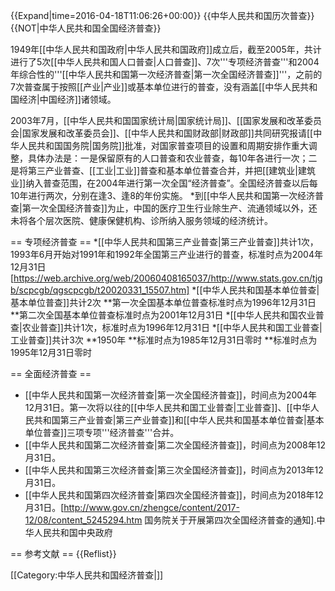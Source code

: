 {{Expand|time=2016-04-18T11:06:26+00:00}}
{{中华人民共和国历次普查}}
{{NOT|中华人民共和国全国经济普查}}

1949年[[中华人民共和国政府|中华人民共和国政府]]成立后，截至2005年，共计进行了5次[[中华人民共和国人口普查|人口普查]]、7次'''专项经济普查'''和2004年综合性的'''[[中华人民共和国第一次经济普查|第一次全国经济普查]]'''，之前的7次普查属于按照[[产业|产业]]或基本单位进行的普查，没有涵盖[[中华人民共和国经济|中国经济]]诸领域。

2003年7月，[[中华人民共和国国家统计局|国家统计局]]、[[国家发展和改革委员会|国家发展和改革委员会]]、[[中华人民共和国财政部|财政部]]共同研究报请[[中华人民共和国国务院|国务院]]批准，对国家普查项目的设置和周期安排作重大调整，具体办法是：一是保留原有的人口普查和农业普查，每10年各进行一次；二是将第三产业普查、[[工业|工业]]普查和基本单位普查合并，并把[[建筑业|建筑业]]纳入普查范围，在2004年进行第一次全国“经济普查”。全国经济普查以后每10年进行两次，分别在逢3、逢8的年份实施。
*到[[中华人民共和国第一次经济普查|第一次全国经济普查]]为止，中国的医疗卫生行业除生产、流通领域以外，还未将各个层次医院、健康保健机构、诊所纳入服务领域的经济统计。

== 专项经济普查 ==
*[[中华人民共和国第三产业普查|第三产业普查]]共计1次，1993年6月开始对1991年和1992年全国第三产业进行的普查，标准时点为2004年12月31日[https://web.archive.org/web/20060408165037/http://www.stats.gov.cn/tjgb/scpcgb/qgscpcgb/t20020331_15507.htm]
*[[中华人民共和国基本单位普查|基本单位普查]]共计2次
**第一次全国基本单位普查标准时点为1996年12月31日
**第二次全国基本单位普查标准时点为2001年12月31日
*[[中华人民共和国农业普查|农业普查]]共计1次，标准时点为1996年12月31日
*[[中华人民共和国工业普查|工业普查]]共计3次
**1950年
**标准时点为1985年12月31日零时
**标准时点为1995年12月31日零时

== 全面经济普查 ==
* [[中华人民共和国第一次经济普查|第一次全国经济普查]]，时间点为2004年12月31日。第一次将以往的[[中华人民共和国工业普查|工业普查]]、[[中华人民共和国第三产业普查|第三产业普查]]和[[中华人民共和国基本单位普查|基本单位普查]]三项专项'''经济普查'''合并。
* [[中华人民共和国第二次经济普查|第二次全国经济普查]]，时间点为2008年12月31日。
* [[中华人民共和国第三次经济普查|第三次全国经济普查]]，时间点为2013年12月31日。
* [[中华人民共和国第四次经济普查|第四次全国经济普查]]，时间点为2018年12月31日。<ref>[http://www.gov.cn/zhengce/content/2017-12/08/content_5245294.htm 国务院关于开展第四次全国经济普查的通知].中华人民共和国中央政府</ref>

== 参考文献 ==
{{Reflist}}

[[Category:中华人民共和国经济普查|]]